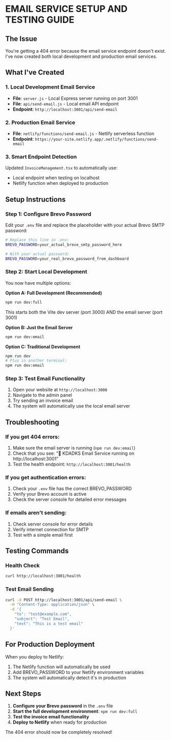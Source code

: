 # EMAIL SERVICE SETUP AND TESTING GUIDE

## The Issue
You're getting a 404 error because the email service endpoint doesn't exist. I've now created both local development and production email services.

## What I've Created

### 1. Local Development Email Service
- **File**: `server.js` - Local Express server running on port 3001
- **File**: `api/send-email.js` - Local email API endpoint
- **Endpoint**: `http://localhost:3001/api/send-email`

### 2. Production Email Service  
- **File**: `netlify/functions/send-email.js` - Netlify serverless function
- **Endpoint**: `https://your-site.netlify.app/.netlify/functions/send-email`

### 3. Smart Endpoint Detection
Updated `InvoiceManagement.tsx` to automatically use:
- Local endpoint when testing on localhost
- Netlify function when deployed to production

## Setup Instructions

### Step 1: Configure Brevo Password
Edit your `.env` file and replace the placeholder with your actual Brevo SMTP password:

```bash
# Replace this line in .env:
BREVO_PASSWORD=your_actual_brevo_smtp_password_here

# With your actual password:
BREVO_PASSWORD=your_real_brevo_password_from_dashboard
```

### Step 2: Start Local Development
You now have multiple options:

**Option A: Full Development (Recommended)**
```bash
npm run dev:full
```
This starts both the Vite dev server (port 3000) AND the email server (port 3001)

**Option B: Just the Email Server**
```bash
npm run dev:email
```

**Option C: Traditional Development**
```bash
npm run dev
# Plus in another terminal:
npm run dev:email
```

### Step 3: Test Email Functionality
1. Open your website at `http://localhost:3000`
2. Navigate to the admin panel
3. Try sending an invoice email
4. The system will automatically use the local email server

## Troubleshooting

### If you get 404 errors:
1. Make sure the email server is running (`npm run dev:email`)
2. Check that you see: "🚀 KDADKS Email Service running on http://localhost:3001"
3. Test the health endpoint: `http://localhost:3001/health`

### If you get authentication errors:
1. Check your `.env` file has the correct BREVO_PASSWORD
2. Verify your Brevo account is active
3. Check the server console for detailed error messages

### If emails aren't sending:
1. Check server console for error details
2. Verify internet connection for SMTP
3. Test with a simple email first

## Testing Commands

### Health Check
```bash
curl http://localhost:3001/health
```

### Test Email Sending
```bash
curl -X POST http://localhost:3001/api/send-email \
  -H "Content-Type: application/json" \
  -d '{
    "to": "test@example.com",
    "subject": "Test Email",
    "text": "This is a test email"
  }'
```

## For Production Deployment

When you deploy to Netlify:
1. The Netlify function will automatically be used
2. Add BREVO_PASSWORD to your Netlify environment variables
3. The system will automatically detect it's in production

## Next Steps

1. **Configure your Brevo password** in the `.env` file
2. **Start the full development environment**: `npm run dev:full`
3. **Test the invoice email functionality**
4. **Deploy to Netlify** when ready for production

The 404 error should now be completely resolved!
